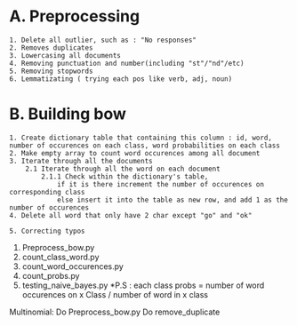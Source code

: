 # A. Preprocessing
    1. Delete all outlier, such as : "No responses"
    2. Removes duplicates
    3. Lowercasing all documents
    4. Removing punctuation and number(including "st"/"nd"/etc)
    5. Removing stopwords
    6. Lemmatizating ( trying each pos like verb, adj, noun)
# B. Building bow
    1. Create dictionary table that containing this column : id, word, number of occurences on each class, word probabilities on each class 
    2. Make empty array to count word occurences among all document
    3. Iterate through all the documents
        2.1 Iterate through all the word on each document
            2.1.1 Check within the dictionary's table, 
                if it is there increment the number of occurences on corresponding class
                else insert it into the table as new row, and add 1 as the number of occurences
    4. Delete all word that only have 2 char except "go" and "ok"

    5. Correcting typos

1. Preprocess_bow.py
2. count_class_word.py
3. count_word_occurences.py
4. count_probs.py
5. testing_naive_bayes.py
*P.S : each class probs = number of word occurences on x Class / number of word in x class



Multinomial:
 Do Preprocess_bow.py
 Do remove_duplicate
 